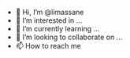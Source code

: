 - 👋 Hi, I’m @limassane 
- 👀 I’m interested in ...
- 🌱 I’m currently learning ...
- 💞️ I’m looking to collaborate on ...
- 📫 How to reach me    

<!---
limassane/limassane is a ✨ special ✨ repository because its `README.md` (this file) appears on your GitHub profile.
You can click the Preview link to take a look at your changes.
--->
